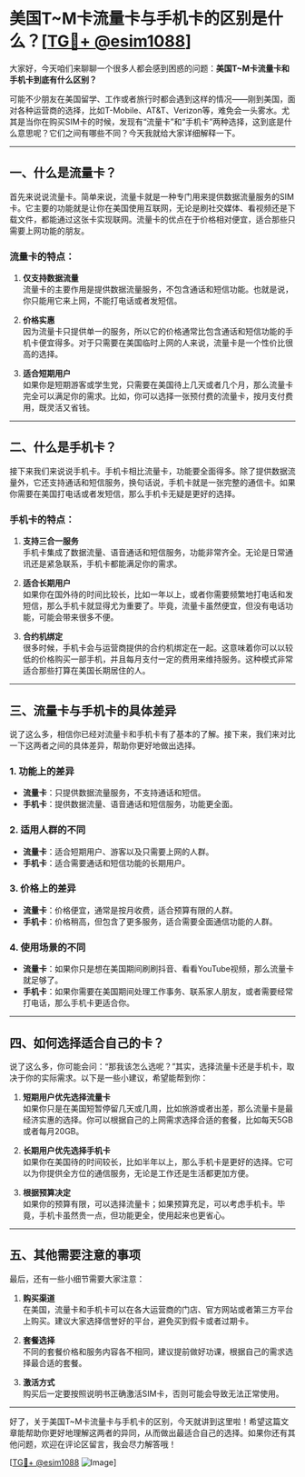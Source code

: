 # 美国T~M卡流量卡与手机卡的区别是什么？[[TG💪+ @esim1088](https://t.me/s/esim1088)]

大家好，今天咱们来聊聊一个很多人都会感到困惑的问题：**美国T~M卡流量卡和手机卡到底有什么区别？**  

可能不少朋友在美国留学、工作或者旅行时都会遇到这样的情况——刚到美国，面对各种运营商的选择，比如T-Mobile、AT&T、Verizon等，难免会一头雾水。尤其是当你在购买SIM卡的时候，发现有“流量卡”和“手机卡”两种选择，这到底是什么意思呢？它们之间有哪些不同？今天我就给大家详细解释一下。

---

## 一、什么是流量卡？

首先来说说流量卡。简单来说，流量卡就是一种专门用来提供数据流量服务的SIM卡。它主要的功能就是让你在美国使用互联网，无论是刷社交媒体、看视频还是下载文件，都能通过这张卡实现联网。流量卡的优点在于价格相对便宜，适合那些只需要上网功能的朋友。

### 流量卡的特点：
1. **仅支持数据流量**  
   流量卡的主要作用是提供数据流量服务，不包含通话和短信功能。也就是说，你只能用它来上网，不能打电话或者发短信。

2. **价格实惠**  
   因为流量卡只提供单一的服务，所以它的价格通常比包含通话和短信功能的手机卡便宜得多。对于只需要在美国临时上网的人来说，流量卡是一个性价比很高的选择。

3. **适合短期用户**  
   如果你是短期游客或学生党，只需要在美国待上几天或者几个月，那么流量卡完全可以满足你的需求。比如，你可以选择一张预付费的流量卡，按月支付费用，既灵活又省钱。

---

## 二、什么是手机卡？

接下来我们来说说手机卡。手机卡相比流量卡，功能要全面得多。除了提供数据流量外，它还支持通话和短信服务，换句话说，手机卡就是一张完整的通信卡。如果你需要在美国打电话或者发短信，那么手机卡无疑是更好的选择。

### 手机卡的特点：
1. **支持三合一服务**  
   手机卡集成了数据流量、语音通话和短信服务，功能非常齐全。无论是日常通讯还是紧急联系，手机卡都能满足你的需求。

2. **适合长期用户**  
   如果你在国外待的时间比较长，比如一年以上，或者你需要频繁地打电话和发短信，那么手机卡就显得尤为重要了。毕竟，流量卡虽然便宜，但没有电话功能，可能会带来很多不便。

3. **合约机绑定**  
   很多时候，手机卡会与运营商提供的合约机绑定在一起。这意味着你可以以较低的价格购买一部手机，并且每月支付一定的费用来维持服务。这种模式非常适合那些打算在美国长期居住的人。

---

## 三、流量卡与手机卡的具体差异

说了这么多，相信你已经对流量卡和手机卡有了基本的了解。接下来，我们来对比一下这两者之间的具体差异，帮助你更好地做出选择。

### 1. 功能上的差异  
- **流量卡**：只提供数据流量服务，不支持通话和短信。  
- **手机卡**：提供数据流量、语音通话和短信服务，功能更全面。

### 2. 适用人群的不同  
- **流量卡**：适合短期用户、游客以及只需要上网的人群。  
- **手机卡**：适合需要通话和短信功能的长期用户。

### 3. 价格上的差异  
- **流量卡**：价格便宜，通常是按月收费，适合预算有限的人群。  
- **手机卡**：价格稍高，但包含了更多服务，适合需要全面通信功能的人群。

### 4. 使用场景的不同  
- **流量卡**：如果你只是想在美国期间刷刷抖音、看看YouTube视频，那么流量卡就足够了。  
- **手机卡**：如果你需要在美国期间处理工作事务、联系家人朋友，或者需要经常打电话，那么手机卡更适合你。

---

## 四、如何选择适合自己的卡？

说了这么多，你可能会问：“那我该怎么选呢？”其实，选择流量卡还是手机卡，取决于你的实际需求。以下是一些小建议，希望能帮到你：

1. **短期用户优先选择流量卡**  
   如果你只是在美国短暂停留几天或几周，比如旅游或者出差，那么流量卡是最经济实惠的选择。你可以根据自己的上网需求选择合适的套餐，比如每天5GB或者每月20GB。

2. **长期用户优先选择手机卡**  
   如果你在美国待的时间较长，比如半年以上，那么手机卡是更好的选择。它可以为你提供全方位的通信服务，无论是工作还是生活都更加方便。

3. **根据预算决定**  
   如果你的预算有限，可以选择流量卡；如果预算充足，可以考虑手机卡。毕竟，手机卡虽然贵一点，但功能更全，使用起来也更省心。

---

## 五、其他需要注意的事项

最后，还有一些小细节需要大家注意：

1. **购买渠道**  
   在美国，流量卡和手机卡可以在各大运营商的门店、官方网站或者第三方平台上购买。建议大家选择信誉好的平台，避免买到假卡或者过期卡。

2. **套餐选择**  
   不同的套餐价格和服务内容各不相同，建议提前做好功课，根据自己的需求选择最合适的套餐。

3. **激活方式**  
   购买后一定要按照说明书正确激活SIM卡，否则可能会导致无法正常使用。

---

好了，关于美国T~M卡流量卡与手机卡的区别，今天就讲到这里啦！希望这篇文章能帮助你更好地理解这两者的异同，从而做出最适合自己的选择。如果你还有其他问题，欢迎在评论区留言，我会尽力解答哦！

[[TG💪+ @esim1088](https://t.me/s/esim1088) ![Image](https://i.postimg.cc/4NQfJmqS/Snipaste-2025-05-13-00-14-12.png)]